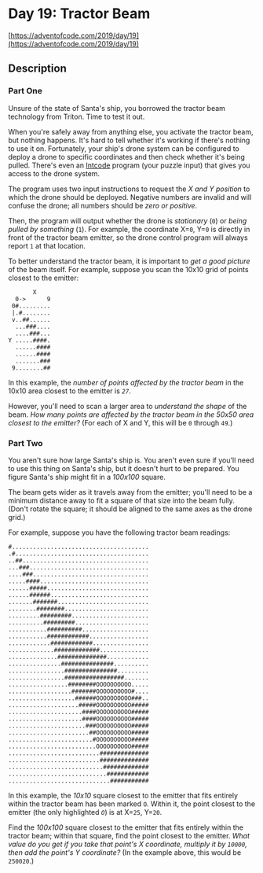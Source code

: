 # Day 19: Tractor Beam

[https://adventofcode.com/2019/day/19](https://adventofcode.com/2019/day/19)

## Description

### Part One

Unsure of the state of Santa's ship, you <span title="&quot;borrowed&quot;">borrowed</span> the tractor beam technology from Triton. Time to test it out.

When you're safely away from anything else, you activate the tractor beam, but nothing happens. It's hard to tell whether it's working if there's nothing to use it on. Fortunately, your ship's drone system can be configured to deploy a drone to specific coordinates and then check whether it's being pulled. There's even an [Intcode](9) program (your puzzle input) that gives you access to the drone system.

The program uses two input instructions to request the _X and Y position_ to which the drone should be deployed. Negative numbers are invalid and will confuse the drone; all numbers should be _zero or positive_.

Then, the program will output whether the drone is _stationary_ (`0`) or _being pulled by something_ (`1`). For example, the coordinate X=`0`, Y=`0` is directly in front of the tractor beam emitter, so the drone control program will always report `1` at that location.

To better understand the tractor beam, it is important to _get a good picture_ of the beam itself. For example, suppose you scan the 10x10 grid of points closest to the emitter:

           X
      0->      9
     0#.........
     |.#........
     v..##......
      ...###....
      ....###...
    Y .....####.
      ......####
      ......####
      .......###
     9........##
    

In this example, the _number of points affected by the tractor beam_ in the 10x10 area closest to the emitter is _`27`_.

However, you'll need to scan a larger area to _understand the shape_ of the beam. _How many points are affected by the tractor beam in the 50x50 area closest to the emitter?_ (For each of X and Y, this will be `0` through `49`.)

### Part Two

You aren't sure how large Santa's ship is. You aren't even sure if you'll need to use this thing on Santa's ship, but it doesn't hurt to be prepared. You figure Santa's ship might fit in a _100x100_ square.

The beam gets wider as it travels away from the emitter; you'll need to be a minimum distance away to fit a square of that size into the beam fully. (Don't rotate the square; it should be aligned to the same axes as the drone grid.)

For example, suppose you have the following tractor beam readings:

    #.......................................
    .#......................................
    ..##....................................
    ...###..................................
    ....###.................................
    .....####...............................
    ......#####.............................
    ......######............................
    .......#######..........................
    ........########........................
    .........#########......................
    ..........#########.....................
    ...........##########...................
    ...........############.................
    ............############................
    .............#############..............
    ..............##############............
    ...............###############..........
    ................###############.........
    ................#################.......
    .................########OOOOOOOOOO.....
    ..................#######OOOOOOOOOO#....
    ...................######OOOOOOOOOO###..
    ....................#####OOOOOOOOOO#####
    .....................####OOOOOOOOOO#####
    .....................####OOOOOOOOOO#####
    ......................###OOOOOOOOOO#####
    .......................##OOOOOOOOOO#####
    ........................#OOOOOOOOOO#####
    .........................OOOOOOOOOO#####
    ..........................##############
    ..........................##############
    ...........................#############
    ............................############
    .............................###########
    

In this example, the _10x10_ square closest to the emitter that fits entirely within the tractor beam has been marked `O`. Within it, the point closest to the emitter (the only highlighted _`O`_) is at X=`25`, Y=`20`.

Find the _100x100_ square closest to the emitter that fits entirely within the tractor beam; within that square, find the point closest to the emitter. _What value do you get if you take that point's X coordinate, multiply it by `10000`, then add the point's Y coordinate?_ (In the example above, this would be `250020`.)
